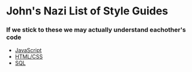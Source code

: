 # John's Nazi List of Style Guides

### If we stick to these we may actually understand eachother's code

- [JavaScript](https://google.github.io/styleguide/jsguide.html)
- [HTML/CSS](https://google.github.io/styleguide/htmlcssguide.xml)
- [SQL](http://www.sqlstyle.guide/)
